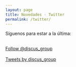 ```yaml
---
layout: page
title: Novedades - Twitter
permalink: /twitter/
---
```


<html>
<head>
<style>
* {
  box-sizing: border-box;
}

.column {
  float: left;
  width: 50%;
  padding: 70px;
}

/* Clearfix (clear floats) */
.row::after {
  content: "";
  clear: both;
  display: table;
}
</style>
</head>
<body>

Síguenos para estar a la última: <br><br>

<a href="https://twitter.com/discus_group?ref_src=twsrc%5Etfw" class="twitter-follow-button" data-show-count="false">Follow @discus_group</a><script async src="https://platform.twitter.com/widgets.js" charset="utf-8"></script>
<br><br>
<a class="twitter-timeline" href="https://twitter.com/discus_group?ref_src=twsrc%5Etfw">Tweets by discus_group</a> <script async src="https://platform.twitter.com/widgets.js" charset="utf-8"></script>